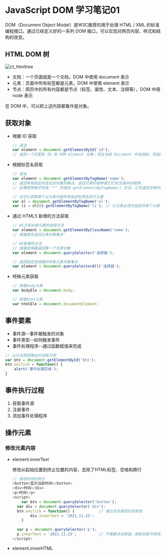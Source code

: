 # JavaScript DOM 学习笔记01

DOM（Document Object Model）是W3C推荐的用于处理 HTML / XML 的标准编程接口。通过已经定义好的一系列 DOM 接口，可以实现对网页内容、样式和结构的改变。



## HTML DOM 树

![ct_htmltree](F:\前端学习笔记\ct_htmltree.gif)

- 文档：一个页面就是一个文档，DOM 中使用 document 表示
- 元素：页面中所有标签都是元素，DOM 中使用 element 表示
- 节点：网页中的所有内容都是节点（标签、属性、文本、注释等），DOM 中用 node 表示

在 DOM 中，可以把上述内容都看作是对象。



## 获取对象

- 根据 ID 获取

  ```js
  // 语法
  var element = document.getElementById('id');
  // 返回一个匹配到 ID 的 DOM Element 对象；若在当前 Document 中没找到，则返回 null
  ```

- 根据标签名获取

  ```js
  // 语法
  var element = document.getElementByTagName('name');
  // 返回带有指定标签名的对象的集合。返回元素的顺序是它们在文档中的顺序。
  // 如果把特殊字符串 "*" 传递给 getElementsByTagName() 方法，它将返回文档中所有元素的列表。
  
  // 也可以获取某个父元素内部所有指定标签名的子元素
  var ol = document.getElementByTagName('ol');
  var li = ol[0].getElementByTagName('li'); // 父元素必须为指定的单个元素
  ```

- 通过 HTML5 新增的方法获取

  ```js
  // H5之前对类元素的选择方法
  var element = document.getElementByClassName('name'); 
  // 根据类名返回元素对象集合
  
  // H5新增的方法
  // 根据选择器返回第一个元素对象
  var element = document.querySelector('选择器');
  
  // 返回指定选择器的所有元素对象集合
  var element = document.querySelectorAll('选择器');
  ```

- 特殊元素获取

  ```js
  // 获取body元素
  var bodyEle = document.body;
  
  // 获取html元素
  var htmlEle = document.documentElement;
  ```

  

## 事件要素

- 事件源--事件被触发的对象
- 事件类型--如何触发事件
- 事件处理程序--通过函数赋值来完成

```js
// 以点击按钮弹出对话框为例
var btn = document.getElementById('btn');
btn.onclick = function() {
    alert('事件处理完成');
}
```



## 事件执行过程

1. 获取事件源
2. 注册事件
3. 添加事件处理程序



## 操作元素

### 修改元素内容

- element.innerText

  修改从起始位置到终止位置的内容，去除了HTML标签、空格和换行

  ```js
  // 修改时间的例子
  <button>显示当前时间</button>
  <div>时间</div>
  <p>时间</p>
  <script>
      var btn = document.querySelector('button');
  	var div = document.querySelector('div');
  	btn.onclick = function() {           // 通过点击按钮实现修改
          div.innerText = '2021.11.25';
      }
  	
  	var p = document.querySelector('p');
  	p.innerText = '2021.11.25';          // 不需要点击按钮，刷新后即可修改
  </script>
  ```

- element.innerHTML

  
